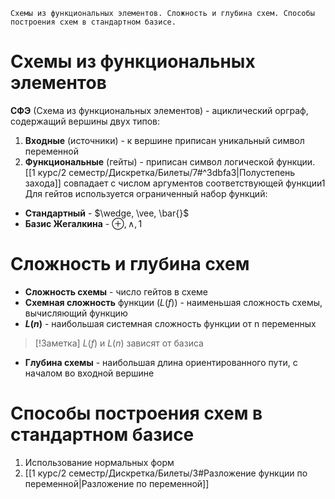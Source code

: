 	Схемы из функциональных элементов. Сложность и глубина схем. Способы построения схем в стандартном базисе.

# Схемы из функциональных элементов
**СФЭ** (Схема из функциональных элементов) - ациклический орграф, содержащий вершины двух типов:
1. **Входные** (источники) - к вершине приписан уникальный символ переменной
2. **Функциональные** (гейты) - приписан символ логической функции. [[1 курс/2 семестр/Дискретка/Билеты/7#^3dbfa3|Полустепень захода]] совпадает с числом аргументов соответствующей функции1
Для гейтов используется ограниченный набор функций:
- **Стандартный** - $\wedge, \vee, \bar{}$
- **Базис Жегалкина** - $\oplus, \wedge, 1$
# Сложность и глубина схем
- **Сложность схемы** - число гейтов в схеме
- **Схемная сложность** функции ($L(f)$) - наименьшая сложность схемы, вычисляющий функцию
- **$L(n)$** - наибольшая системная сложность функции от n переменных

> [!Заметка]
> $L(f)$ и $L(n)$ зависят от базиса
> 

- **Глубина схемы** - наибольшая длина ориентированного пути, с началом во входной вершине

# Способы построения схем в стандартном базисе
1. Использование нормальных форм
2. [[1 курс/2 семестр/Дискретка/Билеты/3#Разложение функции по переменной|Разложение по переменной]]
